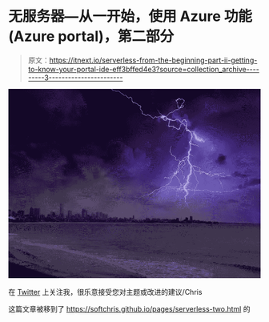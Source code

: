 # 无服务器—从一开始，使用 Azure 功能(Azure portal)，第二部分

> 原文：<https://itnext.io/serverless-from-the-beginning-part-ii-getting-to-know-your-portal-ide-eff3bffed4e3?source=collection_archive---------3----------------------->

![](img/94efc606f5ce61f0501058b417b9c4d3.png)

在 [Twitter](https://twitter.com/chris_noring) 上关注我，很乐意接受您对主题或改进的建议/Chris

这篇文章被移到了 https://softchris.github.io/pages/serverless-two.html 的